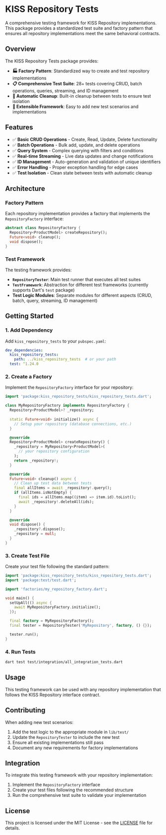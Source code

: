 # KISS Repository Tests

A comprehensive testing framework for KISS Repository implementations. This package provides a standardized test suite and factory pattern that ensures all repository implementations meet the same behavioral contracts.

## Overview

The KISS Repository Tests package provides:

- **🏭 Factory Pattern**: Standardized way to create and test repository implementations
- **📋 Comprehensive Test Suite**: 28+ tests covering CRUD, batch operations, queries, streaming, and ID management
- **🧹 Automatic Cleanup**: Built-in cleanup between tests to ensure test isolation
- **🔧 Extensible Framework**: Easy to add new test scenarios and implementations

## Features

- ✅ **Basic CRUD Operations** - Create, Read, Update, Delete functionality
- ✅ **Batch Operations** - Bulk add, update, and delete operations
- ✅ **Query System** - Complex querying with filters and conditions
- ✅ **Real-time Streaming** - Live data updates and change notifications
- ✅ **ID Management** - Auto-generation and validation of unique identifiers
- ✅ **Error Handling** - Proper exception handling for edge cases
- ✅ **Test Isolation** - Clean state between tests with automatic cleanup

## Architecture

### Factory Pattern

Each repository implementation provides a factory that implements the `RepositoryFactory` interface:

```dart
abstract class RepositoryFactory {
  Repository<ProductModel> createRepository();
  Future<void> cleanup();
  void dispose();
}
```

### Test Framework

The testing framework provides:

- **`RepositoryTester`**: Main test runner that executes all test suites
- **`TestFramework`**: Abstraction for different test frameworks (currently supports Dart's `test` package)
- **Test Logic Modules**: Separate modules for different aspects (CRUD, batch, query, streaming, ID management)

## Getting Started

### 1. Add Dependency

Add `kiss_repository_tests` to your `pubspec.yaml`:

```yaml
dev_dependencies:
  kiss_repository_tests:
    path: ../kiss_repository_tests  # or your path
  test: ^1.24.0
```

### 2. Create a Factory

Implement the `RepositoryFactory` interface for your repository:

```dart
import 'package:kiss_repository_tests/kiss_repository_tests.dart';

class MyRepositoryFactory implements RepositoryFactory {
  Repository<ProductModel>? _repository;
  
  static Future<void> initialize() async {
    // Setup your repository (database connections, etc.)
  }

  @override
  Repository<ProductModel> createRepository() {
    _repository = MyRepository<ProductModel>(
      // your repository configuration
    );
    return _repository!;
  }

  @override
  Future<void> cleanup() async {
    // Clean up test data between tests
    final allItems = await _repository!.query();
    if (allItems.isNotEmpty) {
      final ids = allItems.map((item) => item.id).toList();
      await _repository!.deleteAll(ids);
    }
  }

  @override
  void dispose() {
    _repository?.dispose();
    _repository = null;
  }
}
```

### 3. Create Test File

Create your test file following the standard pattern:

```dart
import 'package:kiss_repository_tests/kiss_repository_tests.dart';
import 'package:test/test.dart';

import 'factories/my_repository_factory.dart';

void main() {
  setUpAll(() async {
    await MyRepositoryFactory.initialize();
  });

  final factory = MyRepositoryFactory();
  final tester = RepositoryTester('MyRepository', factory, () {});

  tester.run();
}
```

### 4. Run Tests

```bash
dart test test/integration/all_integration_tests.dart
```

## Usage

This testing framework can be used with any repository implementation that follows the KISS Repository interface contract.

## Contributing

When adding new test scenarios:

1. Add the test logic to the appropriate module in `lib/test/`
2. Update the `RepositoryTester` to include the new test
3. Ensure all existing implementations still pass
4. Document any new requirements for factory implementations

## Integration

To integrate this testing framework with your repository implementation:

1. Implement the `RepositoryFactory` interface
2. Create your test files following the recommended structure
3. Run the comprehensive test suite to validate your implementation

## License

This project is licensed under the MIT License - see the [LICENSE](LICENSE) file for details.
